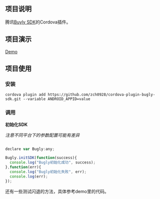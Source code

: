 ## 项目说明	

腾讯[Buyly SDK](https://bugly.qq.com/)的Cordova插件。



## 项目演示

[Demo](https://github.com/jasonz1987/ionic-bugly-sdk-demo)



## 项目使用

### 安装



```shell
cordova plugin add https://github.com/zch0928/cordova-plugin-bugly-sdk.git --variable ANDROID_APPID=value
```



### 调用



**初始化SDK**

*注意不同平台下的参数配置可能有差异*



```javascript

declare var Bugly:any;

Bugly.initSDK(function(success){
  console.log("Bugly初始化成功", success);
},function(err){
  console.log("Bugly初始化失败", err);
  console.log(err);
});

```

还有一些测试闪退的方法，具体参考demo里的代码。
